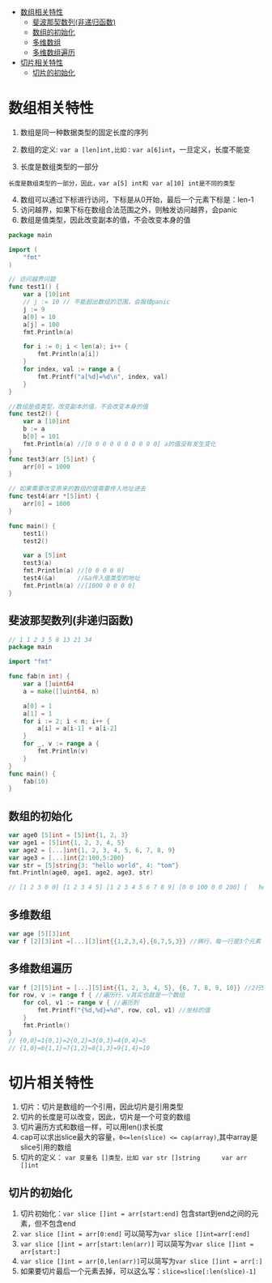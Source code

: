 <!-- TOC -->

- [数组相关特性](#数组相关特性)
  - [斐波那契数列(非递归函数)](#斐波那契数列非递归函数)
  - [数组的初始化](#数组的初始化)
  - [多维数组](#多维数组)
  - [多维数组遍历](#多维数组遍历)
- [切片相关特性](#切片相关特性)
  - [切片的初始化](#切片的初始化)

<!-- /TOC -->
# 数组相关特性
1. 数组是同一种数据类型的固定长度的序列

2. 数组的定义: 
`var a [len]int,比如：var a[6]int`，一旦定义，长度不能变
3. 长度是数组类型的一部分
```
长度是数组类型的一部分，因此，var a[5] int和 var a[10] int是不同的类型
```
4. 数组可以通过下标进行访问，下标是从0开始，最后一个元素下标是：len-1
5. 访问越界，如果下标在数组合法范围之外，则触发访问越界，会panic
6. 数组是值类型，因此改变副本的值，不会改变本身的值
```go
package main

import (
	"fmt"
)

// 访问越界问题
func test1() {
	var a [10]int
	// j := 10 // 不能超出数组的范围，会报错panic
	j := 9
	a[0] = 10
	a[j] = 100
	fmt.Println(a)

	for i := 0; i < len(a); i++ {
		fmt.Println(a[i])
	}
	for index, val := range a {
		fmt.Printf("a[%d]=%d\n", index, val)
	}
}

//数组是值类型，改变副本的值，不会改变本身的值
func test2() {
	var a [10]int
	b := a
	b[0] = 101
	fmt.Println(a) //[0 0 0 0 0 0 0 0 0 0] a的值没有发生变化
}
func test3(arr [5]int) {
	arr[0] = 1000
}

// 如果需要改变原来的数组的值需要传入地址进去
func test4(arr *[5]int) {
	arr[0] = 1000
}

func main() {
	test1()
	test2()

	var a [5]int
	test3(a)
	fmt.Println(a) //[0 0 0 0 0]
	test4(&a)      //&a传入值类型的地址
	fmt.Println(a) //[1000 0 0 0 0]
}
```
## 斐波那契数列(非递归函数)
```go
// 1 1 2 3 5 8 13 21 34
package main

import "fmt"

func fab(n int) {
	var a []uint64
	a = make([]uint64, n)

	a[0] = 1
	a[1] = 1
	for i := 2; i < n; i++ {
		a[i] = a[i-1] + a[i-2]
	}
	for _, v := range a {
		fmt.Println(v)
	}
}
func main() {
	fab(10)
}
```
## 数组的初始化
```go
var age0 [5]int = [5]int{1, 2, 3}
var age1 = [5]int{1, 2, 3, 4, 5}
var age2 = [...]int{1, 2, 3, 4, 5, 6, 7, 8, 9}
var age3 = [...]int{2:100,5:200}
var str = [5]string{3: "hello world", 4: "tom"}
fmt.Println(age0, age1, age2, age3, str)

// [1 2 3 0 0] [1 2 3 4 5] [1 2 3 4 5 6 7 8 9] [0 0 100 0 0 200] [   hello world tom]
```

## 多维数组
```go
var age [5][3]int
var f [2][3]int =[...][3]int{{1,2,3,4},{6,7,5,3}} //俩行，每一行是3个元素
```
## 多维数组遍历
```go
var f [2][5]int = [...][5]int{{1, 2, 3, 4, 5}, {6, 7, 8, 9, 10}} //2行5列
for row, v := range f { //遍历行，v其实也就是一个数组
	for col, v1 := range v { //遍历列
		fmt.Printf("{%d,%d}=%d", row, col, v1) //坐标的值
	}
	fmt.Println()
}
// {0,0}=1{0,1}=2{0,2}=3{0,3}=4{0,4}=5
// {1,0}=6{1,1}=7{1,2}=8{1,3}=9{1,4}=10
```
# 切片相关特性

1. 切片：切片是数组的一个引用，因此切片是引用类型
2. 切片的长度是可以改变，因此，切片是一个可变的数组
3. 切片遍历方式和数组一样，可以用len()求长度
4. cap可以求出slice最大的容量，`0<=len(slice) <= cap(array)`,其中array是slice引用的数组
5. 切片的定义：
`var 变量名 []类型，比如 var str []string      var arr []int`

## 切片的初始化
1. 切片初始化：`var slice []int = arr[start:end]` 包含start到end之间的元素，但不包含end
2. `var slice []int = arr[0:end]` 可以简写为`var slice []int=arr[:end]`
3. `var slice []int = arr[start:len(arr)]` 可以简写为`var slice []int = arr[start:]`
4. `var slice []int = arr[0,len(arr)]`可以简写为`var slice []int = arr[:]`
5. 如果要切片最后一个元素去掉，可以这么写：`slice=slice[:len(slice)-1]`